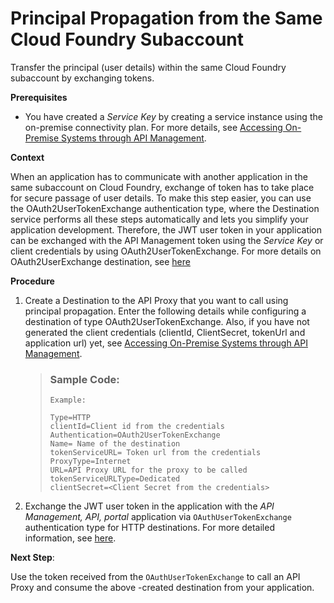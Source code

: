 <!-- loio0e3d3e77583f4cde8a80c31a3e584f0d -->

# Principal Propagation from the Same Cloud Foundry Subaccount

Transfer the principal \(user details\) within the same Cloud Foundry subaccount by exchanging tokens.

**Prerequisites**

-   You have created a *Service Key* by creating a service instance using the on-premise connectivity plan. For more details, see [Accessing On-Premise Systems through API Management](APIM-Initial-Setup/accessing-on-premise-systems-through-api-management-2fc7a5b.md).

**Context**

When an application has to communicate with another application in the same subaccount on Cloud Foundry, exchange of token has to take place for secure passage of user details. To make this step easier, you can use the OAuth2UserTokenExchange authentication type, where the Destination service performs all these steps automatically and lets you simplify your application development. Therefore, the JWT user token in your application can be exchanged with the API Management token using the *Service Key* or client credentials by using OAuth2UserTokenExchange. For more details on OAuth2UserExchange destination, see [here](https://help.sap.com/viewer/cca91383641e40ffbe03bdc78f00f681/Cloud/en-US/e3c333f9de6245fca326993f2397c13a.html)

**Procedure**

1.  Create a Destination to the API Proxy that you want to call using principal propagation. Enter the following details while configuring a destination of type OAuth2UserTokenExchange. Also, if you have not generated the client credentials \(clientId, ClientSecret, tokenUrl and application url\) yet, see [Accessing On-Premise Systems through API Management](APIM-Initial-Setup/accessing-on-premise-systems-through-api-management-2fc7a5b.md).

    > ### Sample Code:  
    > ```
    > Example:
    > 
    > Type=HTTP
    > clientId=Client id from the credentials
    > Authentication=OAuth2UserTokenExchange
    > Name= Name of the destination
    > tokenServiceURL= Token url from the credentials
    > ProxyType=Internet
    > URL=API Proxy URL for the proxy to be called
    > tokenServiceURLType=Dedicated
    > clientSecret=<Client Secret from the credentials>
    > ```

2.  Exchange the JWT user token in the application with the *API Management, API, portal* application via `OAuthUserTokenExchange` authentication type for HTTP destinations. For more detailed information, see [here](https://help.sap.com/viewer/cca91383641e40ffbe03bdc78f00f681/Cloud/en-US/39d42654093e4f8db20398a06f7eab2b.html).

**Next Step**:

Use the token received from the `OAuthUserTokenExchange` to call an API Proxy and consume the above -created destination from your application.

